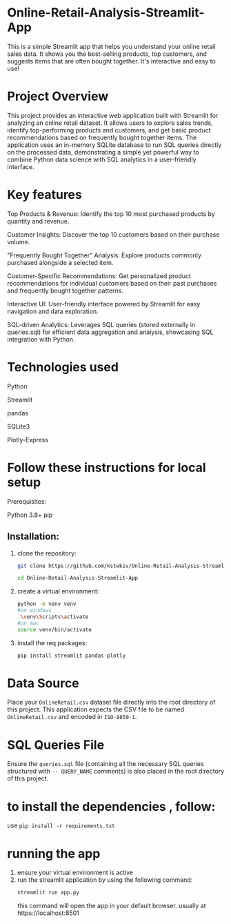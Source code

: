 # Online-Retail-Analysis-Streamlit-App
This is a simple Streamlit app that helps you understand your online retail sales data. It shows you the best-selling products, top customers, and suggests items that are often bought together. It's interactive and easy to use!

# Project Overview
This project provides an interactive web application built with Streamlit for analyzing an online retail dataset. It allows users to explore sales trends, identify top-performing products and customers, and get basic product recommendations based on frequently bought together items. The application uses an in-memory SQLite database to run SQL queries directly on the processed data, demonstrating a simple yet powerful way to combine Python data science with SQL analytics in a user-friendly interface.

# Key features
Top Products & Revenue: Identify the top 10 most purchased products by quantity and revenue.

Customer Insights: Discover the top 10 customers based on their purchase volume.

"Frequently Bought Together" Analysis: Explore products commonly purchased alongside a selected item.

Customer-Specific Recommendations: Get personalized product recommendations for individual customers based on their past purchases and frequently bought together patterns.

Interactive UI: User-friendly interface powered by Streamlit for easy navigation and data exploration.

SQL-driven Analytics: Leverages SQL queries (stored externally in queries.sql) for efficient data aggregation and analysis, showcasing SQL integration with Python.

# Technologies used
Python

Streamlit

pandas

SQLite3

Plotly-Express

# Follow these instructions for local setup
Prerequisites:

Python 3.8+
pip

## Installation:
1. clone the repository:
   ```bash
   git clone https://github.com/kstwkiv/Online-Retail-Analysis-Streamlit-App.git
   
   cd Online-Retail-Analysis-Streamlit-App
   ```

3. create a virtual environment:
   ```bash
   python -m venv venv
   #on windows
   .\venv\Scripts\activate
   #on mac
   source venv/bin/activate
   ```

5. install the req packages:
   ```bash
   pip install streamlit pandas plotly
   ```

# Data Source
Place your `OnlineRetail.csv` dataset file directly into the root directory of this project. This application expects the CSV file to be named `OnlineRetail.csv` and encoded in `ISO-8859-1`.

# SQL Queries File
Ensure the  `queries.sql` file (containing all the necessary SQL queries structured with `-- QUERY_NAME` comments) is also placed in the root directory of this project.

# to install the dependencies , follow:
use `pip install -r requirements.txt`

# running the app
1. ensure your virtual environment is active
2. run the streamlit application by using the following command:
   ```bash
   streamlit run app.py
   ```
   this command will open the app in your default browser. usually at https://localhost:8501
